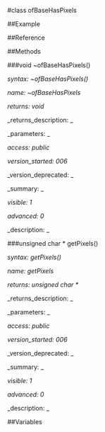 #class ofBaseHasPixels

##Example



##Reference





##Methods



###void ~ofBaseHasPixels()

_syntax: ~ofBaseHasPixels()_

_name: ~ofBaseHasPixels_

_returns: void_

_returns_description: _

_parameters: _

_access: public_

_version_started: 006_

_version_deprecated: _

_summary: _

_visible: 1_

_advanced: 0_



_description: _

















###unsigned char * getPixels()

_syntax: getPixels()_

_name: getPixels_

_returns: unsigned char *_

_returns_description: _

_parameters: _

_access: public_

_version_started: 006_

_version_deprecated: _

_summary: _

_visible: 1_

_advanced: 0_



_description: _

















##Variables



